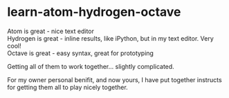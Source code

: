 # learn-atom-hydrogen-octave

Atom is great - nice text editor  
Hydrogen is great - inline results, like iPython, but in my text editor. Very cool!  
Octave is great - easy syntax, great for prototyping  

Getting all of them to work together... slightly complicated. 

For my owner personal benifit, and now yours, I have put together instructs for getting them all to play nicely together. 
